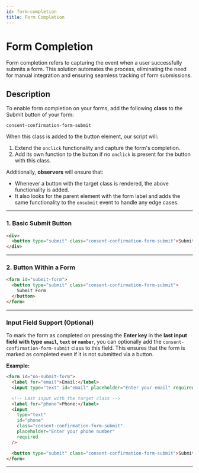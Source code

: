 ```yaml
---
id: form-completion
title: Form Completion
---
```


# Form Completion

Form completion refers to capturing the event when a user successfully submits a form. This solution automates the process, eliminating the need for manual integration and ensuring seamless tracking of form submissions.

## Description

To enable form completion on your forms, add the following **class** to the Submit button of your form:

```plaintext
consent-confirmation-form-submit
```

When this class is added to the button element, our script will:

1. Extend the `onclick` functionality and capture the form's completion.
2. Add its own function to the button if no `onclick` is present for the button with this class.

Additionally, **observers** will ensure that:

- Whenever a button with the target class is rendered, the above functionality is added.
- It also looks for the parent element with the form label and adds the same functionality to the `onsubmit` event to handle any edge cases.

---

### 1. Basic Submit Button

```html
<div>
  <button type="submit" class="consent-confirmation-form-submit">Submit</button>
</div>
```

---

### 2. Button Within a Form

```html
<form id="submit-form">
  <button type="submit" class="consent-confirmation-form-submit">
    Submit Form
  </button>
</form>
```

---

### Input Field Support (Optional)

To mark the form as completed on pressing the **Enter key** in the **last input field with type `email`, `text` or `number`**, you can optionally add the `consent-confirmation-form-submit` class to this field. This ensures that the form is marked as completed even if it is not submitted via a button.

**Example:**

```html
<form id="no-submit-form">
  <label for="email">Email:</label>
  <input type="text" id="email" placeholder="Enter your email" required />

  <!-- Last input with the target class -->
  <label for="phone">Phone:</label>
  <input
    type="text"
    id="phone"
    class="consent-confirmation-form-submit"
    placeholder="Enter your phone number"
    required
  />

  <button type="submit" class="consent-confirmation-form-submit">Submit</button>
</form>
```

---
